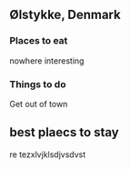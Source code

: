 ## Ølstykke, Denmark

### Places to eat
nowhere interesting

### Things to do
Get out of town

## best plaecs to stay
re tezxlvjklsdjvsdvst
